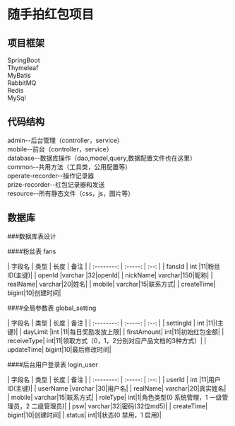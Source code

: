 # 随手拍红包项目
## 项目框架
  SpringBoot          
  Thymeleaf        
  MyBatis       
  RabbitMQ         
  Redis       
  MySql             
## 代码结构
admin--后台管理（controller，service）     
mobile--前台（controller，service）        
database--数据库操作（dao,model,query,数据配置文件也在这里）         
common--共用方法（工具类，公用配置等）          
operate-recorder--操作记录器           
prize-recorder--红包记录器和发送         
resource--所有静态文件（css，js，图片等）            

## 数据库

###数据库表设计

####粉丝表 fans

| 字段名        | 类型  |  长度  | 备注 |
| :--------:   | :-----:  | :--:  |
| fansId     | int |11|粉丝ID(主键)|
| openId |varchar |32|openId|
| nickName| varchar|150|昵称|
| realName| varchar|20|姓名|
| mobile| varchar|15|联系方式|
| createTime| bigint|10|创建时间|

####全局参数表 global_setting

| 字段名        | 类型  |  长度  | 备注 |
| :--------:   | :-----:  | :--:  |
| settingId     | int |11|(主键)|
| dayLimit |int |11|每日奖励发放上限|
| firstAmount| int|11|初始红包金额|
| receiveType| int|11|领取方式（0，1，2分别对应产品文档的3种方式）|
| updateTime| bigint|10|最后修改时间|

####后台用户登录表 login_user

| 字段名        | 类型  |  长度  | 备注 |
| :--------:   | :-----:  | :--:  |
| userId     | int |11|用户ID(主键)|
| userName |varchar |30|用户名|
| realName| varchar|20|真实姓名|
| mobile| varchar|15|联系方式|
| roleType| int|1|角色类型(0 系统管理，1 一级管理员，2 二级管理员)|
| psw| varchar|32|密码(32位md5)|
| createTime| bigint|10|创建时间|
| status| int|1|状态(0 禁用，1 启用)|



